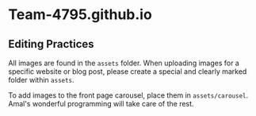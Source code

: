 # Team-4795.github.io

## Editing Practices

All images are found in the `assets` folder. When uploading images for a specific website or blog post, please create a special and clearly marked folder within `assets`.

To add images to the front page carousel, place them in `assets/carousel`. Amal's wonderful programming will take care of the rest.